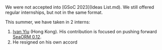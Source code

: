 We were not accepted into [GSoC 2023](Ideas List.md). We still offered regular internships, but not in the same format.

This summer, we have taken in 2 interns:

1. [Ivan Yiu](https://github.com/darkmmon/) (Hong Kong). His contribution is focused on pushing forward [SeaORM 0.12](https://github.com/SeaQL/sea-orm/commits?author=darkmmon).
2. He resigned on his own accord
